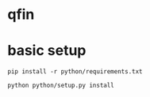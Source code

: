 # qfin

# basic setup
```pip install -r python/requirements.txt```

```python python/setup.py install```
